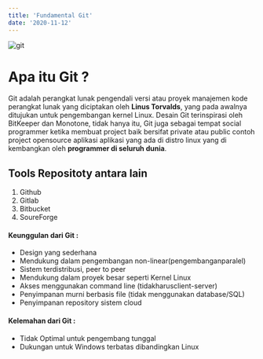 ```yaml
---
title: 'Fundamental Git'
date: '2020-11-12'
---
```


![git](https://user-images.githubusercontent.com/60885444/99159835-fd730400-2712-11eb-951e-822c3f03c89a.jpg)

# Apa itu Git ?

Git adalah perangkat lunak pengendali versi atau proyek manajemen kode perangkat lunak yang diciptakan oleh **Linus Torvalds**, yang pada awalnya ditujukan untuk pengembangan kernel Linux. Desain Git terinspirasi oleh BitKeeper dan Monotone, tidak hanya itu, Git juga sebagai tempat social programmer ketika membuat project baik bersifat private atau public contoh project opensource aplikasi aplikasi yang ada di distro linux yang di kembangkan oleh **programmer di seluruh dunia**.

## Tools Repositoty antara lain
1. Github
2. Gitlab
3. Bitbucket
4. SoureForge

#### Keunggulan dari Git :

- Design yang sederhana
- Mendukung dalam pengembangan non-linear(pengembanganparalel)
- Sistem terdistribusi, peer to peer
- Mendukung dalam proyek besar seperti Kernel Linux
- Akses menggunakan command line (tidakharusclient-server)
- Penyimpanan murni berbasis file (tidak menggunakan database/SQL)
- Penyimpanan repository sistem cloud

#### Kelemahan dari Git :

- Tidak Optimal untuk pengembang tunggal
- Dukungan untuk Windows terbatas dibandingkan Linux
